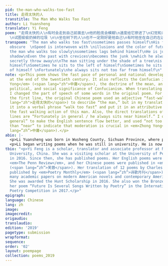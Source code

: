```yaml
---
pid: the-man-who-walks-too-fast
title: 走得太快的人
transtitle: The Man Who Walks Too Fast
author: Li Yuansheng
translator: Yi Feng
poem: "走得太快的人\n有时会走到自己前面去\n他的脸庞会模糊\n速度给它掺进了\n幻觉和未来的颜色\n\n同样，走得太慢的人 \n有时会掉到自己身后 \n他不过是自己的阴影\n有裂缝的过去\n甚至，是自己一直
  \n试图偷偷扔掉的垃圾 \n\n坐在树下的人\n也不一定刚好是他自己\n有时他坐在自己的左边  \n有时坐在自己的右边 \n幸好总的来说 \n他都坐在自己的附近\n"
transpoem: "The man who walks too fast\nsometimes passes himself\nHis face becomes
  obscure  \nSpeed is interwoven with \nillusions and the color of future\n\nSimilarly,
  the man who walks too slowly\nsometimes lags behind himself\nHe is just his own
  shadow\nEven the past with crevices\nbecomes the junk \nwhich he always wants to
  secretly throw away\n\nThe man sitting under the shade of a tree\nis not always
  himself\nSometimes he sits to the left of himself\nSometimes he sits to the right
  of himself \nFortunately\nhe always sits not too far from himself\n"
note: <p>This poem shows the fast pace of personal and national development in China
  at the end of the twentieth century. It also reflects the Confucian idea of <em>Zhong
  Yong</em> (<span lang="zh">中庸</span>), the doctrine of the mean, and shows the cultural,
  political, and social significance of Confucianism. When translating this poem,
  I changed the part of speech of some words in the original poem. For example, in
  the first line, the original Chinese poem used an adjective “fast-walking” (<span
  lang="zh">走得太快的</span>) to describe “the man,” but in my translation, I changed
  it into a verbal phrase “walk too fast” and put it in an attributive clause to describe
  the fast walking action of this man. Also, the direct translations of the last two
  lines are “Fortunately in general / he always sits near himself.” I omitted “in
  general” to make the English sentence flow better, and used “not too far from” rather
  than “near” to indicate that moderation is crucial in <em>Zhong Yong</em> (<span
  lang=”zh”>中庸</span>).</p>
abio: |-
  <p>Li Yuansheng was born in Wusheng County, Sichuan Province, where poetry is deeply rooted in the local culture and life. Li graduated from Chongqing University in 1983. After graduation, he worked as the general editor for the <em>Chongqing Daily</em>. In 2015, Li worked for the Chongqing Writers Association and became a professional poet and writer at the Chongqing Academy of Literature.</p>
  <p>Li began writing poems when he was still in university. He is now the vice chairman of the Chongqing Writers Association and a member of the poetry committee of the China Writers Association. He has published four poetry collections, all of them in Chinese. He has been awarded the People Literature Prize. In 2014, Li was awarded China’s most prestigious Lu Xun Literature Prize for his poetry collection <em>Endless Things</em>.</p>
tbio: "<p>Yi Feng is a scholar, translator and associate professor at Northeastern
  University, China. She was a visiting scholar at the University of Pennsylvania
  in 2016. Since then, she has published poems. Her English poems were published in
  <em>The Penn Review</em>, and her Chinese poems were published in <em>Lotus</em>
  (<span lang=”zh”>芙蓉</span>). Her translation of 12 poems by Charles Bernstein was
  published by <em>Poetry Monthly</em> (<span lang=”zh”>诗歌月刊</span>). She published
  many academic papers on modern American novels and contemporary American poetry.
  She was awarded the Hunt Scholarship in 2016. She also won the Bronze Prize with
  her poem “Future Is Several Songs Written by Poetry” in the International Chinese
  Poetry Competition in 2017.</p>"
epigraph: 
language: Chinese
lang: zh
image: 
imagecredit: 
origaudio: 
translaudio: 
edition: '2019'
pagetype: submission
wrapformat: 
sequence: 
order: '02'
layout: poempage
collection: poems_2019
---
```

